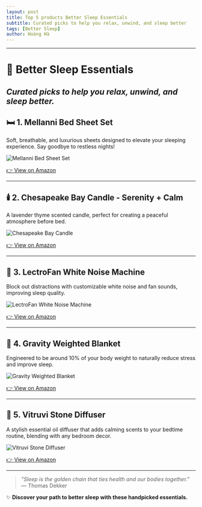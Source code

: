 ```yaml
---
layout: post
title: Top 5 products Better Sleep Essentials
subtitle: Curated picks to help you relax, unwind, and sleep better
tags: [Better Sleep]
author: Hoàng Hà
---
```


---
# 🌙 Better Sleep Essentials
*Curated picks to help you relax, unwind, and sleep better.*
---

## 🛏️ 1. **Mellanni Bed Sheet Set**
Soft, breathable, and luxurious sheets designed to elevate your sleeping experience. Say goodbye to restless nights!

![Mellanni Bed Sheet Set](https://m.media-amazon.com/images/I/81fPKfb1JjL._AC_SL1500_.jpg)

[👉 View on Amazon](https://www.amazon.com/dp/B00NLQ03T6)

---

## 🕯️ 2. **Chesapeake Bay Candle - Serenity + Calm**
A lavender thyme scented candle, perfect for creating a peaceful atmosphere before bed.

![Chesapeake Bay Candle](https://m.media-amazon.com/images/I/71I7zD9tbKL._AC_SL1500_.jpg)

[👉 View on Amazon](https://www.amazon.com/dp/B01N0RSCBI)

---

## 🎵 3. **LectroFan White Noise Machine**
Block out distractions with customizable white noise and fan sounds, improving sleep quality.

![LectroFan White Noise Machine](https://m.media-amazon.com/images/I/71iT8J7cXPL._AC_SL1500_.jpg)

[👉 View on Amazon](https://www.amazon.com/dp/B00E6D6LQY)

---

## 🧘 4. **Gravity Weighted Blanket**
Engineered to be around 10% of your body weight to naturally reduce stress and improve sleep.

![Gravity Weighted Blanket](https://m.media-amazon.com/images/I/81Rx6AByf-L._AC_SL1500_.jpg)

[👉 View on Amazon](https://www.amazon.com/dp/B07D7NN6MF)

---

## 🌸 5. **Vitruvi Stone Diffuser**
A stylish essential oil diffuser that adds calming scents to your bedtime routine, blending with any bedroom decor.

![Vitruvi Stone Diffuser](https://m.media-amazon.com/images/I/61ZHPfbacNL._AC_SL1500_.jpg)

[👉 View on Amazon](https://www.amazon.com/dp/B01N7Q2QVC)

---

> *"Sleep is the golden chain that ties health and our bodies together."* — Thomas Dekker

✨ **Discover your path to better sleep with these handpicked essentials.**
